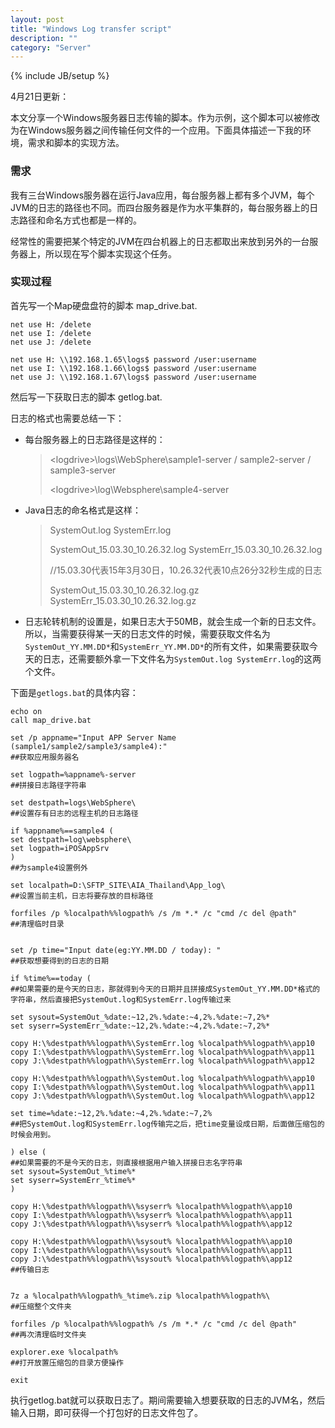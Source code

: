 ```yaml
---
layout: post
title: "Windows Log transfer script"
description: ""
category: "Server"
---
```

{% include JB/setup %}

4月21日更新：

本文分享一个Windows服务器日志传输的脚本。作为示例，这个脚本可以被修改为在Windows服务器之间传输任何文件的一个应用。下面具体描述一下我的环境，需求和脚本的实现方法。


<!-- more -->

### 需求

我有三台Windows服务器在运行Java应用，每台服务器上都有多个JVM，每个JVM的日志的路径也不同。而四台服务器是作为水平集群的，每台服务器上的日志路径和命名方式也都是一样的。

经常性的需要把某个特定的JVM在四台机器上的日志都取出来放到另外的一台服务器上，所以现在写个脚本实现这个任务。

### 实现过程

首先写一个Map硬盘盘符的脚本 map_drive.bat.


	net use H: /delete
	net use I: /delete
	net use J: /delete

	net use H: \\192.168.1.65\logs$ password /user:username
	net use I: \\192.168.1.66\logs$ password /user:username
	net use J: \\192.168.1.67\logs$ password /user:username


然后写一下获取日志的脚本 getlog.bat.

日志的格式也需要总结一下：

- 每台服务器上的日志路径是这样的：

	> \<logdrive\>\logs\WebSphere\sample1-server / sample2-server / sample3-server
	> 
	> \<logdrive\>\log\Websphere\sample4-server

- Java日志的命名格式是这样：

	> SystemOut.log SystemErr.log
	> 
	> SystemOut\_15.03.30\_10.26.32.log SystemErr\_15.03.30\_10.26.32.log 
	> 
	> //15.03.30代表15年3月30日，10.26.32代表10点26分32秒生成的日志
	> 
	> SystemOut\_15.03.30\_10.26.32.log.gz SystemErr\_15.03.30\_10.26.32.log.gz

- 日志轮转机制的设置是，如果日志大于50MB，就会生成一个新的日志文件。所以，当需要获得某一天的日志文件的时候，需要获取文件名为`SystemOut_YY.MM.DD*`和`SystemErr_YY.MM.DD*`的所有文件，如果需要获取今天的日志，还需要额外拿一下文件名为`SystemOut.log SystemErr.log`的这两个文件。


下面是`getlogs.bat`的具体内容：

	echo on
	call map_drive.bat

	set /p appname="Input APP Server Name (sample1/sample2/sample3/sample4):"
	##获取应用服务器名

	set logpath=%appname%-server
	##拼接日志路径字符串
	
	set destpath=logs\WebSphere\
	##设置存有日志的远程主机的日志路径

	if %appname%==sample4 (
	set destpath=log\websphere\
	set logpath=iPOSAppSrv
	)
	##为sample4设置例外
	
	set localpath=D:\SFTP_SITE\AIA_Thailand\App_log\
	##设置当前主机，日志将要存放的目标路径

	forfiles /p %localpath%%logpath% /s /m *.* /c "cmd /c del @path"
	##清理临时目录


	set /p time="Input date(eg:YY.MM.DD / today): "
	##获取想要得到的日志的日期

	if %time%==today (
	##如果需要的是今天的日志，那就得到今天的日期并且拼接成SystemOut_YY.MM.DD*格式的字符串，然后直接把SystemOut.log和SystemErr.log传输过来
	
	set sysout=SystemOut_%date:~12,2%.%date:~4,2%.%date:~7,2%*
	set syserr=SystemErr_%date:~12,2%.%date:~4,2%.%date:~7,2%*
	
	copy H:\%destpath%%logpath%\SystemErr.log %localpath%%logpath%\app10
	copy I:\%destpath%%logpath%\SystemErr.log %localpath%%logpath%\app11
	copy J:\%destpath%%logpath%\SystemErr.log %localpath%%logpath%\app12

	copy H:\%destpath%%logpath%\SystemOut.log %localpath%%logpath%\app10
	copy I:\%destpath%%logpath%\SystemOut.log %localpath%%logpath%\app11
	copy J:\%destpath%%logpath%\SystemOut.log %localpath%%logpath%\app12
	
	set time=%date:~12,2%.%date:~4,2%.%date:~7,2%
	##把SystemOut.log和SystemErr.log传输完之后，把time变量设成日期，后面做压缩包的时候会用到。

	) else (
	##如果需要的不是今天的日志，则直接根据用户输入拼接日志名字符串
	set sysout=SystemOut_%time%*
	set syserr=SystemErr_%time%*
	)

	copy H:\%destpath%%logpath%\%syserr% %localpath%%logpath%\app10
	copy I:\%destpath%%logpath%\%syserr% %localpath%%logpath%\app11
	copy J:\%destpath%%logpath%\%syserr% %localpath%%logpath%\app12

	copy H:\%destpath%%logpath%\%sysout% %localpath%%logpath%\app10
	copy I:\%destpath%%logpath%\%sysout% %localpath%%logpath%\app11
	copy J:\%destpath%%logpath%\%sysout% %localpath%%logpath%\app12
	##传输日志


	7z a %localpath%%logpath%_%time%.zip %localpath%%logpath%\
	##压缩整个文件夹

	forfiles /p %localpath%%logpath% /s /m *.* /c "cmd /c del @path"
	##再次清理临时文件夹

	explorer.exe %localpath%
	##打开放置压缩包的目录方便操作

	exit


执行getlog.bat就可以获取日志了。期间需要输入想要获取的日志的JVM名，然后输入日期，即可获得一个打包好的日志文件包了。